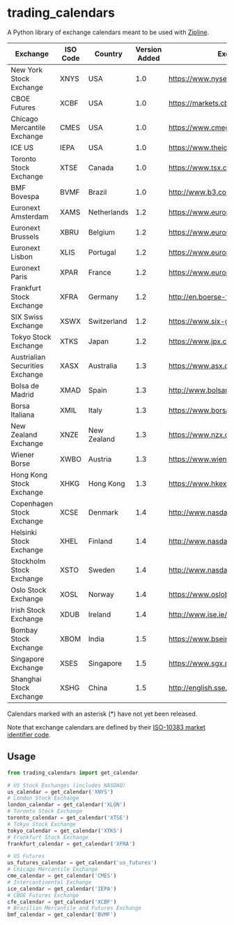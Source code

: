 # trading_calendars
A Python library of exchange calendars meant to be used with [Zipline](https://github.com/quantopian/zipline).

| Exchange                        | ISO Code | Country     | Version Added | Exchange Website (English)                              |
| ------------------------------- | -------- | ----------- | ------------- | ------------------------------------------------------- |
| New York Stock Exchange         | XNYS     | USA         | 1.0           | https://www.nyse.com/index                              |
| CBOE Futures                    | XCBF     | USA         | 1.0           | https://markets.cboe.com/us/futures/overview/           |
| Chicago Mercantile Exchange     | CMES     | USA         | 1.0           | https://www.cmegroup.com/                               |
| ICE US                          | IEPA     | USA         | 1.0           | https://www.theice.com/index                            |
| Toronto Stock Exchange          | XTSE     | Canada      | 1.0           | https://www.tsx.com/                                    |
| BMF Bovespa                     | BVMF     | Brazil      | 1.0           | http://www.b3.com.br/en_us/                             |
| Euronext Amsterdam              | XAMS     | Netherlands | 1.2           | https://www.euronext.com/en/regulation/amsterdam        |
| Euronext Brussels               | XBRU     | Belgium     | 1.2           | https://www.euronext.com/en/regulation/brussels         |
| Euronext Lisbon                 | XLIS     | Portugal    | 1.2           | https://www.euronext.com/en/regulation/lisbon           |
| Euronext Paris                  | XPAR     | France      | 1.2           | https://www.euronext.com/en/regulation/paris            |
| Frankfurt Stock Exchange        | XFRA     | Germany     | 1.2           | http://en.boerse-frankfurt.de/                          |
| SIX Swiss Exchange              | XSWX     | Switzerland | 1.2           | https://www.six-group.com/exchanges/index.html          |
| Tokyo Stock Exchange            | XTKS     | Japan       | 1.2           | https://www.jpx.co.jp/english/                          |
| Austrialian Securities Exchange | XASX     | Australia   | 1.3           | https://www.asx.com.au/                                 |
| Bolsa de Madrid                 | XMAD     | Spain       | 1.3           | http://www.bolsamadrid.es/ing/aspx/Portada/Portada.aspx |
| Borsa Italiana                  | XMIL     | Italy       | 1.3           | https://www.borsaitaliana.it/homepage/homepage.en.htm   |
| New Zealand Exchange            | XNZE     | New Zealand | 1.3           | https://www.nzx.com/                                    |
| Wiener Borse                    | XWBO     | Austria     | 1.3           | https://www.wienerborse.at/en/                          |
| Hong Kong Stock Exchange        | XHKG     | Hong Kong   | 1.3           | https://www.hkex.com.hk/?sc_lang=en                     |
| Copenhagen Stock Exchange       | XCSE     | Denmark     | 1.4           | http://www.nasdaqomxnordic.com/                         |
| Helsinki Stock Exchange         | XHEL     | Finland     | 1.4           | http://www.nasdaqomxnordic.com/                         |
| Stockholm Stock Exchange        | XSTO     | Sweden      | 1.4           | http://www.nasdaqomxnordic.com/                         |
| Oslo Stock Exchange             | XOSL     | Norway      | 1.4           | https://www.oslobors.no/ob_eng/                         |
| Irish Stock Exchange            | XDUB     | Ireland     | 1.4           | http://www.ise.ie/                                      |
| Bombay Stock Exchange           | XBOM     | India       | 1.5           | https://www.bseindia.com                                |
| Singapore Exchange              | XSES     | Singapore   | 1.5           | https://www.sgx.com                                     |
| Shanghai Stock Exchange         | XSHG     | China       | 1.5           | http://english.sse.cnn.cn                               |

Calendars marked with an asterisk (*) have not yet been released.

Note that exchange calendars are defined by their [ISO-10383 market identifier code](https://www.iso20022.org/10383/iso-10383-market-identifier-codes).

## Usage
```python
from trading_calendars import get_calendar

# US Stock Exchanges (includes NASDAQ)
us_calendar = get_calendar('XNYS')
# London Stock Exchange
london_calendar = get_calendar('XLON')
# Toronto Stock Exchange
toronto_calendar = get_calendar('XTSE')
# Tokyo Stock Exchange
tokyo_calendar = get_calendar('XTKS')
# Frankfurt Stock Exchange
frankfurt_calendar = get_calendar('XFRA')

# US Futures
us_futures_calendar = get_calendar('us_futures')
# Chicago Mercantile Exchange
cme_calendar = get_calendar('CMES')
# Intercontinental Exchange
ice_calendar = get_calendar('IEPA')
# CBOE Futures Exchange
cfe_calendar = get_calendar('XCBF')
# Brazilian Mercantile and Futures Exchange
bmf_calendar = get_calendar('BVMF')
```
